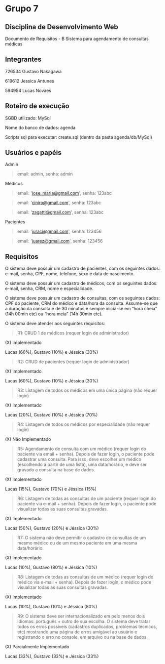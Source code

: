 # Grupo 7
## Disciplina de Desenvolvimento Web

Documento de Requisitos - B
Sistema para agendamento de consultas médicas

## Integrantes

726534 Gustavo Nakagawa

619612 Jessica Antunes

594954 Lucas Novaes


## Roteiro de execução

SGBD utilizado: MySql

Nome do banco de dados: agenda

Scripts sql para executar: create.sql (dentro da pasta agenda/db/MySql)

## Usuários e papéis

Admin

> email: admin, senha: admin

Médicos

> email: 'jose_maria@gmail.com', senha: 123abc

> email: 'ciniro@gmail.com', senha: 123abc

> email: 'zagatti@gmail.com', senha: 123abc

Pacientes

> email: 'juraci@gmail.com', senha: 123456

> email: 'juarez@gmail.com', senha: 123456


## Requisitos

O sistema deve possuir um cadastro de pacientes, com os seguintes dados: e-mail, senha, CPF, nome, telefone, sexo e data de nascimento.

O sistema deve possuir um cadastro de médicos, com os seguintes dados: e-mail, senha, CRM, nome e especialidade.

O sistema deve possuir um cadastro de consultas, com os seguintes dados: CPF do paciente, CRM do médico e data/hora da consulta. Assume-se que a duração da consulta é de 30 minutos e sempre inicia-se em “hora cheia” (14h 00min etc) ou “hora meia” (14h 30min etc).

O sistema deve atender aos seguintes requisitos:

> R1: CRUD 1 de médicos (requer login de administrador)

(X) Implementado

Lucas (60%), Gustavo (10%) e Jéssica (30%)

> R2: CRUD de pacientes (requer login de administrador)

(X) Implementado

Lucas (60%), Gustavo (10%) e Jéssica (30%)

> R3: Listagem de todos os médicos em uma única página (não requer login)

(X) Implementado

Lucas (20%), Gustavo (10%) e Jéssica (70%)

> R4: Listagem de todos os médicos por especialidade (não requer login)

(X) Não Implementado

> R5: Agendamento de consulta com um médico (requer login do paciente via email + senha). Depois de fazer login, o paciente pode cadastrar uma consulta. Para isso, deve escolher um médico (escolhendo a partir de uma lista), uma data/horário, e deve ser gravado a consulta na base de dados.

(X) Implementado

Lucas (15%), Gustavo (70%) e Jéssica (15%)

> R6: Listagem de todas as consultas de um paciente (requer login do paciente via e-mail + senha). Depois de fazer login, o paciente pode visualizar todas as suas consultas gravadas.

(X) Implementado

Lucas (50%), Gustavo (20%) e Jéssica (30%)

> R7: O sistema não deve permitir o cadastro de consultas de um mesmo médico ou de um mesmo paciente em uma mesma data/horário.

(X) Implementado

Lucas (10%), Gustavo (80%) e Jéssica (10%)

> R8: Listagem de todas as consultas de um médico (requer login do médico via e-mail + senha). Depois de fazer login, o médico pode visualizar todas as suas consultas gravadas.

(X) Implementado

Lucas (10%), Gustavo (10%) e Jéssica (80%)

> R9: O sistema deve ser internacionalizado em pelo menos dois idiomas: português + outro de sua escolha. O sistema deve tratar todos os erros possíveis (cadastros duplicados, problemas técnicos, etc) mostrando uma página de erros amigável ao usuário e registrando o erro no console, em arquivo ou na base de dados.

(X) Parcialmente Implementado

Lucas (33%), Gustavo (33%) e Jéssica (33%)